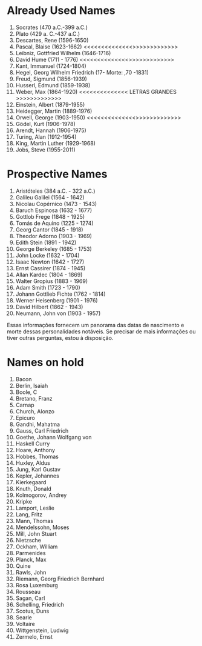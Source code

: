 # Already Used Names

1. Socrates (470 a.C.-399 a.C.)
2. Plato (429 a. C.-437 a.C.)
3. Descartes, Rene (1596-1650)
4. Pascal, Blaise (1623-1662) <<<<<<<<<<<<<<>>>>>>>>>>>>>
5. Leibniz, Gottfried Wilhelm (1646-1716)
6. David Hume (1711 - 1776) <<<<<<<<<<<<<<>>>>>>>>>>>>>
7. Kant, Immanuel (1724-1804)
8. Hegel, Georg Wilhelm Friedrich (17- Morte: ,70 -1831)
9. Freud, Sigmund (1856-1939)
10. Husserl, Edmund (1859-1938)
11. Weber, Max (1864-1920) <<<<<<<<<<<<<< LETRAS GRANDES >>>>>>>>>>>>>
12. Einstein, Albert (1879-1955)
13. Heidegger, Martin (1889-1976)
14. Orwell, George (1903-1950) <<<<<<<<<<<<<<>>>>>>>>>>>>>
15. Gödel, Kurt (1906-1978)
16. Arendt, Hannah (1906-1975)
17. Turing, Alan (1912-1954)
18. King, Martin Luther (1929-1968)
19. Jobs, Steve (1955-2011)

# Prospective Names

1. Aristóteles (384 a.C. - 322 a.C.)
2. Galileu Galilei (1564 - 1642)
3. Nicolau Copérnico (1473 - 1543)
4. Baruch Espinosa (1632 - 1677)
5. Gottlob Frege (1848 - 1925)
6. Tomás de Aquino (1225 - 1274)
7. Georg Cantor (1845 - 1918)
8. Theodor Adorno (1903 - 1969)
9.  Edith Stein (1891 - 1942)
10. George Berkeley (1685 - 1753)
11. John Locke (1632 - 1704)
12. Isaac Newton (1642 - 1727)
13. Ernst Cassirer (1874 - 1945)
14. Allan Kardec (1804 - 1869)
15. Walter Gropius (1883 - 1969)
16. Adam Smith (1723 - 1790)
17. Johann Gottlieb Fichte (1762 - 1814)
18. Werner Heisenberg (1901 - 1976)
19. David Hilbert (1862 - 1943)
20. Neumann, John von (1903 - 1957)

Essas informações fornecem um panorama das datas de nascimento e morte dessas personalidades notáveis. Se precisar de mais informações ou tiver outras perguntas, estou à disposição.

# Names on hold

1. Bacon
2. Berlin, Isaiah
3. Boole, C
4. Bretano, Franz
5. Carnap
6. Church, Alonzo
7. Epicuro
8.  Gandhi, Mahatma
9.  Gauss, Carl Friedrich
10. Goethe, Johann Wolfgang von
11. Haskell Curry
12. Hoare, Anthony
13. Hobbes, Thomas
14. Huxley, Aldus
15. Jung, Karl Gustav
16. Kepler, Johannes
17. Kierkegaard
18. Knuth, Donald
19. Kolmogorov, Andrey
20. Kripke
21. Lamport, Leslie
22. Lang, Fritz
23. Mann, Thomas
24. Mendelssohn, Moses
25. Mill, John Stuart
26. Nietzsche
27. Ockham, William
28. Parmenides
29. Planck, Max
30. Quine
31. Rawls, John
32. Riemann, Georg Friedrich Bernhard
33. Rosa Luxemburg
34. Rousseau
35. Sagan, Carl
36. Schelling, Friedrich
37. Scotus, Duns
38. Searle
39. Voltaire
41. Wittgenstein, Ludwig
42. Zermelo, Ernst
